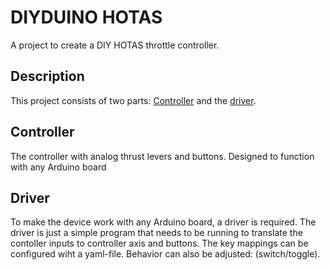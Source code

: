 # DIYDUINO HOTAS

A project to create a DIY HOTAS throttle controller.

## Description

This project consists of two parts: [Controller](#controller) and the [driver](#driver).

## Controller

The controller with analog thrust levers and buttons. Designed to function with any Arduino board

## Driver

To make the device work with any Arduino board, a driver is required. The driver is just a simple program that needs to be running to translate the contoller inputs to controller axis and buttons.
The key mappings can be configured wiht a yaml-file. Behavior can also be adjusted: (switch/toggle).

